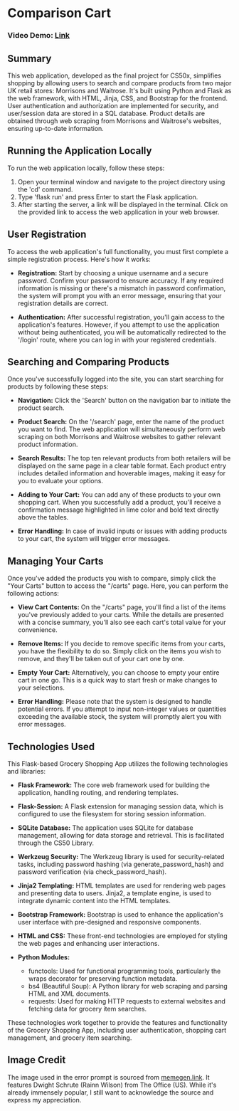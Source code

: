 # Comparison Cart

### Video Demo: [Link](<URL HERE>)

## Summary

This web application, developed as the final project for CS50x, simplifies shopping by allowing users to search and compare products from two major UK retail stores: Morrisons and Waitrose. It's built using Python and Flask as the web framework, with HTML, Jinja, CSS, and Bootstrap for the frontend. User authentication and authorization are implemented for security, and user/session data are stored in a SQL database. Product details are obtained through web scraping from Morrisons and Waitrose's websites, ensuring up-to-date information.

## Running the Application Locally

To run the web application locally, follow these steps:

1. Open your terminal window and navigate to the project directory using the 'cd' command.
2. Type 'flask run' and press Enter to start the Flask application.
3. After starting the server, a link will be displayed in the terminal. Click on the provided link to access the web application in your web browser.

## User Registration

To access the web application's full functionality, you must first complete a simple registration process. Here's how it works:

- **Registration:** Start by choosing a unique username and a secure password. Confirm your password to ensure accuracy. If any required information is missing or there's a mismatch in password confirmation, the system will prompt you with an error message, ensuring that your registration details are correct.

- **Authentication:** After successful registration, you'll gain access to the application's features. However, if you attempt to use the application without being authenticated, you will be automatically redirected to the '/login' route, where you can log in with your registered credentials.

## Searching and Comparing Products

Once you've successfully logged into the site, you can start searching for products by following these steps:

- **Navigation:** Click the 'Search' button on the navigation bar to initiate the product search.

- **Product Search:** On the '/search' page, enter the name of the product you want to find. The web application will simultaneously perform web scraping on both Morrisons and Waitrose websites to gather relevant product information.

- **Search Results:** The top ten relevant products from both retailers will be displayed on the same page in a clear table format. Each product entry includes detailed information and hoverable images, making it easy for you to evaluate your options.

- **Adding to Your Cart:** You can add any of these products to your own shopping cart. When you successfully add a product, you'll receive a confirmation message highlighted in lime color and bold text directly above the tables.

- **Error Handling:** In case of invalid inputs or issues with adding products to your cart, the system will trigger error messages.


## Managing Your Carts

Once you've added the products you wish to compare, simply click the "Your Carts" button to access the "/carts" page. Here, you can perform the following actions:

- **View Cart Contents:** On the "/carts" page, you'll find a list of the items you've previously added to your carts. While the details are presented with a concise summary, you'll also see each cart's total value for your convenience.

- **Remove Items:** If you decide to remove specific items from your carts, you have the flexibility to do so. Simply click on the items you wish to remove, and they'll be taken out of your cart one by one.

- **Empty Your Cart:** Alternatively, you can choose to empty your entire cart in one go. This is a quick way to start fresh or make changes to your selections.

- **Error Handling:** Please note that the system is designed to handle potential errors. If you attempt to input non-integer values or quantities exceeding the available stock, the system will promptly alert you with error messages.

## Technologies Used

This Flask-based Grocery Shopping App utilizes the following technologies and libraries:

- **Flask Framework:** The core web framework used for building the application, handling routing, and rendering templates.

- **Flask-Session:** A Flask extension for managing session data, which is configured to use the filesystem for storing session information.

- **SQLite Database:** The application uses SQLite for database management, allowing for data storage and retrieval. This is facilitated through the CS50 Library.

- **Werkzeug Security:** The Werkzeug library is used for security-related tasks, including password hashing (via generate_password_hash) and password verification (via check_password_hash).

- **Jinja2 Templating:** HTML templates are used for rendering web pages and presenting data to users. Jinja2, a template engine, is used to integrate dynamic content into the HTML templates.

- **Bootstrap Framework:** Bootstrap is used to enhance the application's user interface with pre-designed and responsive components.

- **HTML and CSS:** These front-end technologies are employed for styling the web pages and enhancing user interactions.

- **Python Modules:**

    * functools: Used for functional programming tools, particularly the wraps decorator for preserving function metadata.
    * bs4 (Beautiful Soup): A Python library for web scraping and parsing HTML and XML documents.
    * requests: Used for making HTTP requests to external websites and fetching data for grocery item searches.

These technologies work together to provide the features and functionality of the Grocery Shopping App, including user authentication, shopping cart management, and grocery item searching.

## Image Credit

The image used in the error prompt is sourced from [memegen.link](https://memegen.link/). It features Dwight Schrute (Rainn Wilson) from The Office (US). While it's already immensely popular, I still want to acknowledge the source and express my appreciation.